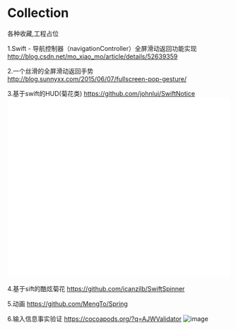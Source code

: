 # Collection

各种收藏,工程占位

1.Swift - 导航控制器（navigationController）全屏滑动返回功能实现
http://blog.csdn.net/mo_xiao_mo/article/details/52639359

2.一个丝滑的全屏滑动返回手势
http://blog.sunnyxx.com/2015/06/07/fullscreen-pop-gesture/

3.基于swift的HUD(菊花类)
https://github.com/johnlui/SwiftNotice
![image](https://github.com/KingSkai/Collection/blob/master/SwiftNotice.gif ) 

4.基于sift的酷炫菊花
https://github.com/icanzilb/SwiftSpinner

5.动画
https://github.com/MengTo/Spring

6.输入信息事实验证
https://cocoapods.org/?q=AJWValidator
![image](https://github.com/KingSkai/Collection/blob/master/demo.mp4.gif ) 

